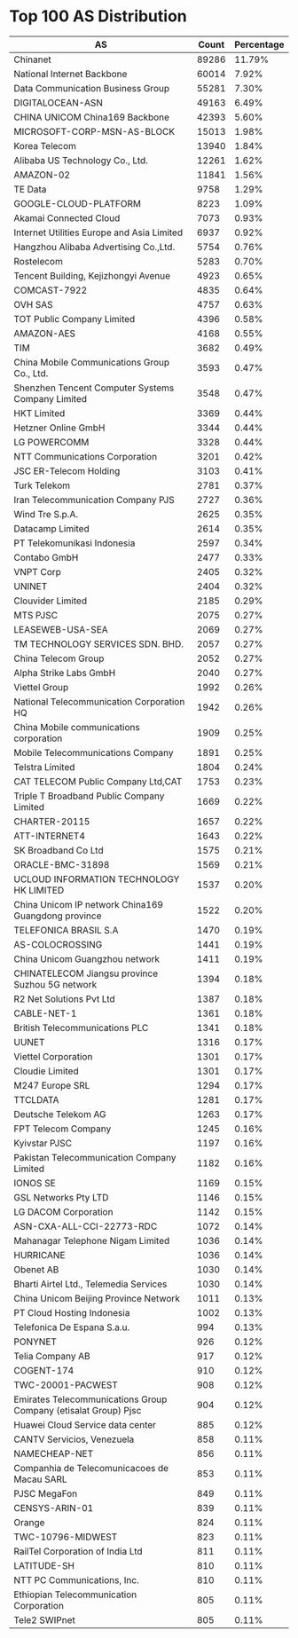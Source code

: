 # Top 100 AS Distribution
| AS | Count | Percentage |
|----|----|----|
| Chinanet | 89286 | 11.79% |
| National Internet Backbone | 60014 | 7.92% |
| Data Communication Business Group | 55281 | 7.30% |
| DIGITALOCEAN-ASN | 49163 | 6.49% |
| CHINA UNICOM China169 Backbone | 42393 | 5.60% |
| MICROSOFT-CORP-MSN-AS-BLOCK | 15013 | 1.98% |
| Korea Telecom | 13940 | 1.84% |
| Alibaba US Technology Co., Ltd. | 12261 | 1.62% |
| AMAZON-02 | 11841 | 1.56% |
| TE Data | 9758 | 1.29% |
| GOOGLE-CLOUD-PLATFORM | 8223 | 1.09% |
| Akamai Connected Cloud | 7073 | 0.93% |
| Internet Utilities Europe and Asia Limited | 6937 | 0.92% |
| Hangzhou Alibaba Advertising Co.,Ltd. | 5754 | 0.76% |
| Rostelecom | 5283 | 0.70% |
| Tencent Building, Kejizhongyi Avenue | 4923 | 0.65% |
| COMCAST-7922 | 4835 | 0.64% |
| OVH SAS | 4757 | 0.63% |
| TOT Public Company Limited | 4396 | 0.58% |
| AMAZON-AES | 4168 | 0.55% |
| TIM | 3682 | 0.49% |
| China Mobile Communications Group Co., Ltd. | 3593 | 0.47% |
| Shenzhen Tencent Computer Systems Company Limited | 3548 | 0.47% |
| HKT Limited | 3369 | 0.44% |
| Hetzner Online GmbH | 3344 | 0.44% |
| LG POWERCOMM | 3328 | 0.44% |
| NTT Communications Corporation | 3201 | 0.42% |
| JSC ER-Telecom Holding | 3103 | 0.41% |
| Turk Telekom | 2781 | 0.37% |
| Iran Telecommunication Company PJS | 2727 | 0.36% |
| Wind Tre S.p.A. | 2625 | 0.35% |
| Datacamp Limited | 2614 | 0.35% |
| PT Telekomunikasi Indonesia | 2597 | 0.34% |
| Contabo GmbH | 2477 | 0.33% |
| VNPT Corp | 2405 | 0.32% |
| UNINET | 2404 | 0.32% |
| Clouvider Limited | 2185 | 0.29% |
| MTS PJSC | 2075 | 0.27% |
| LEASEWEB-USA-SEA | 2069 | 0.27% |
| TM TECHNOLOGY SERVICES SDN. BHD. | 2057 | 0.27% |
| China Telecom Group | 2052 | 0.27% |
| Alpha Strike Labs GmbH | 2040 | 0.27% |
| Viettel Group | 1992 | 0.26% |
| National Telecommunication Corporation HQ | 1942 | 0.26% |
| China Mobile communications corporation | 1909 | 0.25% |
| Mobile Telecommunications Company | 1891 | 0.25% |
| Telstra Limited | 1804 | 0.24% |
| CAT TELECOM Public Company Ltd,CAT | 1753 | 0.23% |
| Triple T Broadband Public Company Limited | 1669 | 0.22% |
| CHARTER-20115 | 1657 | 0.22% |
| ATT-INTERNET4 | 1643 | 0.22% |
| SK Broadband Co Ltd | 1575 | 0.21% |
| ORACLE-BMC-31898 | 1569 | 0.21% |
| UCLOUD INFORMATION TECHNOLOGY HK LIMITED | 1537 | 0.20% |
| China Unicom IP network China169 Guangdong province | 1522 | 0.20% |
| TELEFONICA BRASIL S.A | 1470 | 0.19% |
| AS-COLOCROSSING | 1441 | 0.19% |
| China Unicom Guangzhou network | 1411 | 0.19% |
| CHINATELECOM Jiangsu province Suzhou 5G network | 1394 | 0.18% |
| R2 Net Solutions Pvt Ltd | 1387 | 0.18% |
| CABLE-NET-1 | 1361 | 0.18% |
| British Telecommunications PLC | 1341 | 0.18% |
| UUNET | 1316 | 0.17% |
| Viettel Corporation | 1301 | 0.17% |
| Cloudie Limited | 1301 | 0.17% |
| M247 Europe SRL | 1294 | 0.17% |
| TTCLDATA | 1281 | 0.17% |
| Deutsche Telekom AG | 1263 | 0.17% |
| FPT Telecom Company | 1245 | 0.16% |
| Kyivstar PJSC | 1197 | 0.16% |
| Pakistan Telecommunication Company Limited | 1182 | 0.16% |
| IONOS SE | 1169 | 0.15% |
| GSL Networks Pty LTD | 1146 | 0.15% |
| LG DACOM Corporation | 1142 | 0.15% |
| ASN-CXA-ALL-CCI-22773-RDC | 1072 | 0.14% |
| Mahanagar Telephone Nigam Limited | 1036 | 0.14% |
| HURRICANE | 1036 | 0.14% |
| Obenet AB | 1030 | 0.14% |
| Bharti Airtel Ltd., Telemedia Services | 1030 | 0.14% |
| China Unicom Beijing Province Network | 1011 | 0.13% |
| PT Cloud Hosting Indonesia | 1002 | 0.13% |
| Telefonica De Espana S.a.u. | 994 | 0.13% |
| PONYNET | 926 | 0.12% |
| Telia Company AB | 917 | 0.12% |
| COGENT-174 | 910 | 0.12% |
| TWC-20001-PACWEST | 908 | 0.12% |
| Emirates Telecommunications Group Company (etisalat Group) Pjsc | 904 | 0.12% |
| Huawei Cloud Service data center | 885 | 0.12% |
| CANTV Servicios, Venezuela | 858 | 0.11% |
| NAMECHEAP-NET | 856 | 0.11% |
| Companhia de Telecomunicacoes de Macau SARL | 853 | 0.11% |
| PJSC MegaFon | 849 | 0.11% |
| CENSYS-ARIN-01 | 839 | 0.11% |
| Orange | 824 | 0.11% |
| TWC-10796-MIDWEST | 823 | 0.11% |
| RailTel Corporation of India Ltd | 811 | 0.11% |
| LATITUDE-SH | 810 | 0.11% |
| NTT PC Communications, Inc. | 810 | 0.11% |
| Ethiopian Telecommunication Corporation | 805 | 0.11% |
| Tele2 SWIPnet | 805 | 0.11% |
